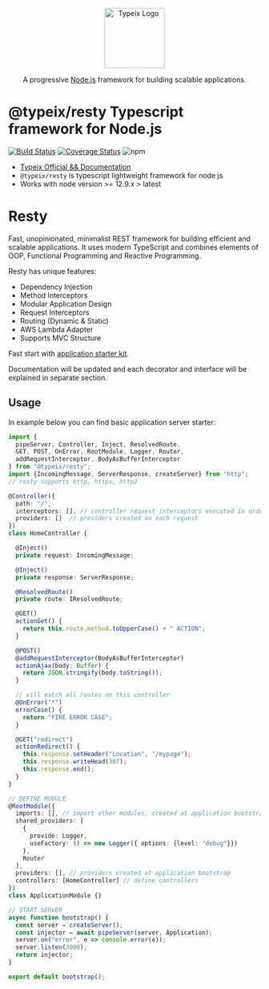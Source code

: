 <p align="center">
  <a href="https://typeix.com" target="blank">
    <img src="https://avatars.githubusercontent.com/u/38910665?s=200&v=4" width="120" alt="Typeix Logo" />
  </a>
</p>
<p align="center">
A progressive <a href="https://nodejs.org" target="_blank">Node.js</a>
framework for building scalable applications.
</p>

# @typeix/resty Typescript framework for Node.js

[![Build Status][travis-img]][travis-url]
[![Coverage Status][coverage-img]][coverage-url]
![npm][npm-version-img]

* [Typeix Official && Documentation](https://typeix.com)
* `@typeix/resty` is typescript lightweight framework for node js
* Works with node version >= 12.9.x > latest

# Resty
Fast, unopinionated, minimalist REST framework for building efficient and scalable applications.
It uses modern TypeScript and combines elements of OOP, Functional Programming and Reactive Programming.

Resty has unique features:

* Dependency Injection
* Method Interceptors
* Modular Application Design
* Request Interceptors
* Routing (Dynamic & Static)
* AWS Lambda Adapter
* Supports MVC Structure


Fast start with [application starter kit](https://github.com/typeix/resty-webapp-starter).

Documentation will be updated and each decorator and interface will be explained in separate section.

## Usage
In example below you can find basic application server starter:
```ts
import {
  pipeServer, Controller, Inject, ResolvedRoute,
  GET, POST, OnError, RootModule, Logger, Router,
  addRequestInterceptor, BodyAsBufferInterceptor
} from "@typeix/resty";
import {IncomingMessage, ServerResponse, createServer} from "http";
// resty supports http, https, http2

@Controller({
  path: "/",
  interceptors: [], // controller request interceptors executed in order
  providers: []  // providers created on each request
})
class HomeController {

  @Inject()
  private request: IncomingMessage;

  @Inject()
  private response: ServerResponse;

  @ResolvedRoute()
  private route: IResolvedRoute;

  @GET()
  actionGet() {
    return this.route.method.toUpperCase() + " ACTION";
  }

  @POST()
  @addRequestInterceptor(BodyAsBufferInterceptor)
  actionAjax(body: Buffer) {
    return JSON.stringify(body.toString());
  }

  // will match all routes on this controller
  @OnError("*")
  errorCase() {
    return "FIRE ERROR CASE";
  }

  @GET("redirect")
  actionRedirect() {
    this.response.setHeader("Location", "/mypage");
    this.response.writeHead(307);
    this.response.end();
  }
}

// DEFINE MODULE 
@RootModule({
  imports: [], // import other modules, created at application bootstrap
  shared_providers: [
    {
      provide: Logger,
      useFactory: () => new Logger({ options: {level: "debug"}})
    },
    Router
  ],
  providers: [], // providers created at application bootstrap
  controllers: [HomeController] // define controllers
})
class ApplicationModule {}

// START SERVER
async function bootstrap() {
  const server = createServer();
  const injector = await pipeServer(server, Application);
  server.on("error", e => console.error(e));
  server.listen(3000);
  return injector;
}

export default bootstrap();
```

[travis-url]: https://travis-ci.com/typeix/typeix
[travis-img]: https://travis-ci.com/typeix/typeix.svg?branch=main
[npm-version-img]: https://img.shields.io/npm/v/@typeix/resty
[coverage-img]: https://coveralls.io/repos/github/typeix/typeix/badge.svg?branch=main
[coverage-url]: https://coveralls.io/github/typeix/typeix?branch=main
